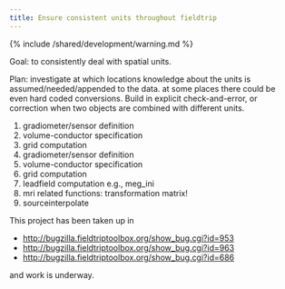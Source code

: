 ```yaml
---
title: Ensure consistent units throughout fieldtrip
---
```


{% include /shared/development/warning.md %}


Goal: to consistently deal with spatial units.

Plan: investigate at which locations knowledge about the units is assumed/needed/appended to the data. at some places there could be even hard coded conversions. Build in explicit check-and-error, or correction when two objects are combined with different units.

1.  gradiometer/sensor definition
2.  volume-conductor specification
3.  grid computation
4.  gradiometer/sensor definition
5.  volume-conductor specification
6.  grid computation
7.  leadfield computation e.g., meg_ini
8.  mri related functions: transformation matrix!
9.  sourceinterpolate

This project has been taken up in

- <http://bugzilla.fieldtriptoolbox.org/show_bug.cgi?id=953>
- <http://bugzilla.fieldtriptoolbox.org/show_bug.cgi?id=963>
- <http://bugzilla.fieldtriptoolbox.org/show_bug.cgi?id=686>

and work is underway.
